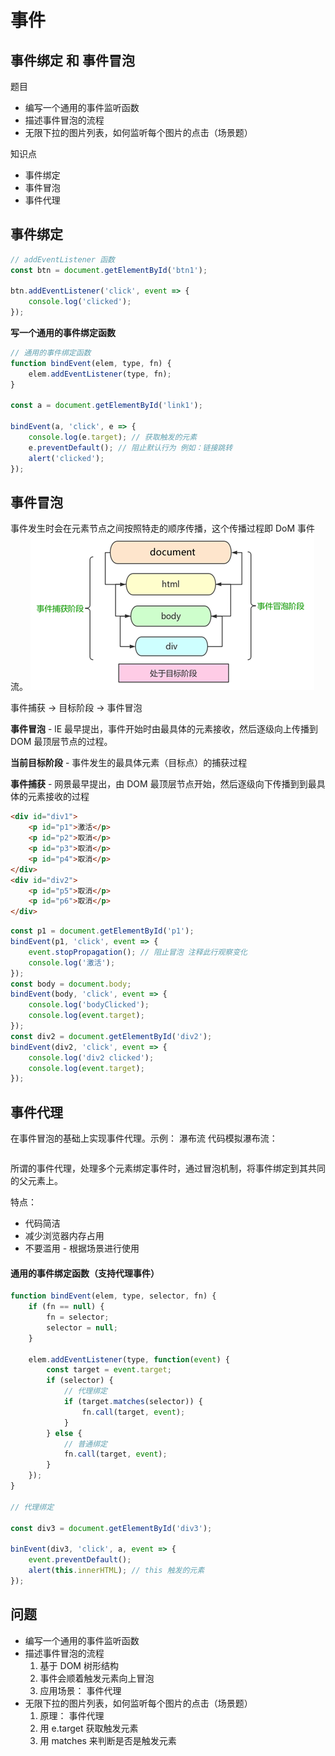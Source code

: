 # 事件

## 事件绑定 和 事件冒泡

题目

-   编写一个通用的事件监听函数
-   描述事件冒泡的流程
-   无限下拉的图片列表，如何监听每个图片的点击（场景题）

知识点

-   事件绑定
-   事件冒泡
-   事件代理

## 事件绑定

```js
// addEventListener 函数
const btn = document.getElementById('btn1');

btn.addEventListener('click', event => {
    console.log('clicked');
});
```

**写一个通用的事件绑定函数**

```js
// 通用的事件绑定函数
function bindEvent(elem, type, fn) {
    elem.addEventListener(type, fn);
}

const a = document.getElementById('link1');

bindEvent(a, 'click', e => {
    console.log(e.target); // 获取触发的元素
    e.preventDefault(); // 阻止默认行为 例如：链接跳转
    alert('clicked');
});
```

## 事件冒泡

事件发生时会在元素节点之间按照特走的顺序传播，这个传播过程即 DoM 事件流。
<img src="../images/事件流.png">

事件捕获 -> 目标阶段 -> 事件冒泡

**事件冒泡** - lE 最早提出，事件开始时由最具体的元素接收，然后逐级向上传播到 DOM 最顶层节点的过程。

**当前目标阶段** - 事件发生的最具体元素（目标点）的捕获过程

**事件捕获** - 网景最早提出，由 DOM 最顶层节点开始，然后逐级向下传播到到最具体的元素接收的过程

```html
<div id="div1">
    <p id="p1">激活</p>
    <p id="p2">取消</p>
    <p id="p3">取消</p>
    <p id="p4">取消</p>
</div>
<div id="div2">
    <p id="p5">取消</p>
    <p id="p6">取消</p>
</div>
```

```js
const p1 = document.getElementById('p1');
bindEvent(p1, 'click', event => {
    event.stopPropagation(); // 阻止冒泡 注释此行观察变化
    console.log('激活');
});
const body = document.body;
bindEvent(body, 'click', event => {
    console.log('bodyClicked');
    console.log(event.target);
});
const div2 = document.getElementById('div2');
bindEvent(div2, 'click', event => {
    console.log('div2 clicked');
    console.log(event.target);
});
```

## 事件代理

在事件冒泡的基础上实现事件代理。示例： 瀑布流
代码模拟瀑布流：

```js
```

所谓的事件代理，处理多个元素绑定事件时，通过冒泡机制，将事件绑定到其共同的父元素上。

特点：

-   代码简洁
-   减少浏览器内存占用
-   不要滥用 - 根据场景进行使用

#### 通用的事件绑定函数（支持代理事件）

```js
function bindEvent(elem, type, selector, fn) {
    if (fn == null) {
        fn = selector;
        selector = null;
    }

    elem.addEventListener(type, function(event) {
        const target = event.target;
        if (selector) {
            // 代理绑定
            if (target.matches(selector)) {
                fn.call(target, event);
            }
        } else {
            // 普通绑定
            fn.call(target, event);
        }
    });
}

// 代理绑定

const div3 = document.getElementById('div3');

binEvent(div3, 'click', a, event => {
    event.preventDefault();
    alert(this.innerHTML); // this 触发的元素
});
```

## 问题

-   编写一个通用的事件监听函数
-   描述事件冒泡的流程
    1. 基于 DOM 树形结构
    2. 事件会顺着触发元素向上冒泡
    3. 应用场景： 事件代理
-   无限下拉的图片列表，如何监听每个图片的点击（场景题）
    1. 原理： 事件代理
    2. 用 e.target 获取触发元素
    3. 用 matches 来判断是否是触发元素
